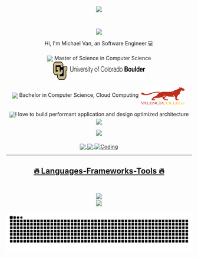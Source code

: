 <h1 align="center">
  <a href="https://git.io/typing-svg">
    <img src="https://readme-typing-svg.demolab.com?font=Fira+Code&pause=1000&width=435&lines=Hi+There+%F0%9F%91%8B+;This+is+Michael+Van;&center=true&size=30">
  </a>
</h1>

<br>
<div align="center">
  <img align="center" height="350" src="https://i.giphy.com/media/v1.Y2lkPTc5MGI3NjExemtjN3RsN2Fqa2tieTBxNzdmdXYzdzJwYzIwMHA4MWg1YXkybHNjOCZlcD12MV9pbnRlcm5hbF9naWZfYnlfaWQmY3Q9Zw/ftAyb0CG1FNAIZt4SO/giphy.gif"/>
</div>

<p align="center">
  Hi, I'm Michael Van, an Software Engineer 💻
  <br>
  <br>
  <img align="center" height="50" src="https://i.giphy.com/media/v1.Y2lkPTc5MGI3NjExNWthaWo5a2lud3V4cmxrZ3NpdDFmaHJ5aHR5NnpsY3ozY2NmMjZrMiZlcD12MV9pbnRlcm5hbF9naWZfYnlfaWQmY3Q9Zw/RpUbhWwuoiCA5q0Gkv/giphy.gif"/> Master of Science in Computer Science <img src="colorado-1.png" alt="UCB" title="UCB" align="center" width="250" height="50"/></a>
  <br>
  <br>
  <img align="center" height="50" src="https://i.giphy.com/media/v1.Y2lkPTc5MGI3NjExNWthaWo5a2lud3V4cmxrZ3NpdDFmaHJ5aHR5NnpsY3ozY2NmMjZrMiZlcD12MV9pbnRlcm5hbF9naWZfYnlfaWQmY3Q9Zw/RpUbhWwuoiCA5q0Gkv/giphy.gif"/> Bachelor in Computer Science, Cloud Computing <img src="valencia-college.png" alt="UCB" title="UCB" align="center" width="125" height="50"/></a>
  <br>
  <br>
  <img align="center" height="75" src="https://i.giphy.com/media/v1.Y2lkPTc5MGI3NjExYjYzZm80YTRwOGZ2am5xZTk3MXp4dDc2Z3c2ZjVhbTl0MG42ZzBtNCZlcD12MV9pbnRlcm5hbF9naWZfYnlfaWQmY3Q9Zw/aEwLTJvYxwo1L09oyP/giphy.gif"/>I love to build performant application and design optimized architecture <img align="center" height="75" src="https://i.giphy.com/media/v1.Y2lkPTc5MGI3NjExYjYzZm80YTRwOGZ2am5xZTk3MXp4dDc2Z3c2ZjVhbTl0MG42ZzBtNCZlcD12MV9pbnRlcm5hbF9naWZfYnlfaWQmY3Q9Zw/aEwLTJvYxwo1L09oyP/giphy.gif"/>
  <br>
</p>

<div align="center">
  <a href="https://www.linkedin.com/in/atmichaelvan/" target="_blank"><img src="https://img.shields.io/badge/-LinkedIn-%230077B5?style=for-the-badge&logo=linkedin&logoColor=white" target="_blank"></a> 
</div>
<br>
<div align="center">
  <a href="https://github.com/michaelvan996">
  <img align="center" height="170" src="https://github-readme-stats.vercel.app/api/top-langs/?username=michaelvan996&layout=compact&langs_count=16&theme=dracula"/>
  <img align="center" src="https://github-readme-stats.vercel.app/api?username=michaelvan996&show_icons=true&theme=dracula&include_all_commits=true&count_private=true&hide=issues"/>
  <img align="center" alt="Coding" height="250" width="835" src="https://res.cloudinary.com/practicaldev/image/fetch/s--sNXjzc6P--/c_limit%2Cf_auto%2Cfl_progressive%2Cq_66%2Cw_880/https://media1.tenor.com/images/0c34272909ee2a4db5606a014082312b/tenor.gif%3Fitemid%3D15828752">
</div>

<hr>
<h2 align="center">🔥 Languages-Frameworks-Tools 🔥</h2>
<br>
<p align="center">
  <a href="https://skillicons.dev">
    <img src="https://skillicons.dev/icons?i=git,react,nodejs,github,js,java,py,cpp,express,ts,webpack" /><br>
    <img src="https://skillicons.dev/icons?i=aws,kubernetes,docker,grafana,prometheus,mongodb,postgres,html,sass,redux" />
  </a>
</p>
<picture>
  <source media="(prefers-color-scheme: dark)" srcset="https://raw.githubusercontent.com/michaelvan996/michaelvan996/output/github-contribution-grid-snake-dark.svg">
  <source media="(prefers-color-scheme: light)" srcset="https://raw.githubusercontent.com/michaelvan996/michaelvan996/output/github-contribution-grid-snake.svg">
  <img alt="github contribution grid snake animation" src="https://raw.githubusercontent.com/michaelvan996/michaelvan996/output/github-contribution-grid-snake.svg">
</picture>


